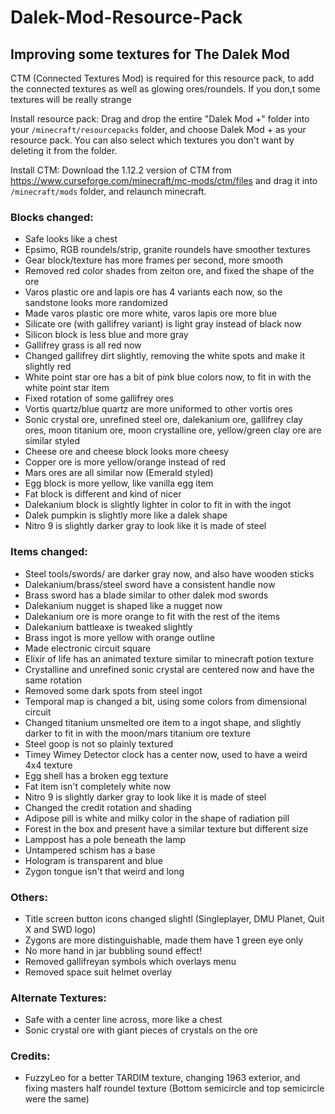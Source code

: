 # Dalek-Mod-Resource-Pack

## Improving some textures for The Dalek Mod

CTM (Connected Textures Mod) is required for this resource pack, to add the connected textures as well as glowing ores/roundels. If you don,t some textures will be really strange

Install resource pack: Drag and drop the entire "Dalek Mod +" folder into your `/minecraft/resourcepacks` folder, and choose Dalek Mod + as your resource pack. You can also select which textures you don't want by deleting it from the folder. 

Install CTM: Download the 1.12.2 version of CTM from https://www.curseforge.com/minecraft/mc-mods/ctm/files and drag it into `/minecraft/mods` folder, and relaunch minecraft. 

### Blocks changed: 
- Safe looks like a chest
- Epsimo, RGB roundels/strip, granite roundels have smoother textures
- Gear block/texture has more frames per second, more smooth
- Removed red color shades from zeiton ore, and fixed the shape of the ore
- Varos plastic ore and lapis ore has 4 variants each now, so the sandstone looks more randomized
- Made varos plastic ore more white, varos lapis ore more blue
- Silicate ore (with gallifrey variant) is light gray instead of black now
- Silicon block is less blue and more gray
- Gallifrey grass is all red now
- Changed gallifrey dirt slightly, removing the white spots and make it slightly red
- White point star ore has a bit of pink blue colors now, to fit in with the white point star item
- Fixed rotation of some gallifrey ores
- Vortis quartz/blue quartz are more uniformed to other vortis ores
- Sonic crystal ore, unrefined steel ore, dalekanium ore, gallifrey clay ores, moon titanium ore, moon crystalline ore, yellow/green clay ore are similar styled
- Cheese ore and cheese block looks more cheesy
- Copper ore is more yellow/orange instead of red
- Mars ores are all similar now (Emerald styled)
- Egg block is more yellow, like vanilla egg item
- Fat block is different and kind of nicer
- Dalekanium block is slightly lighter in color to fit in with the ingot
- Dalek pumpkin is slightly more like a dalek shape
- Nitro 9 is slightly darker gray to look like it is made of steel

### Items changed: 
- Steel tools/swords/ are darker gray now, and also have wooden sticks
- Dalekanium/brass/steel sword have a consistent handle now
- Brass sword has a blade similar to other dalek mod swords
- Dalekanium nugget is shaped like a nugget now
- Dalekanium ore is more orange to fit with the rest of the items
- Dalekanium battleaxe is tweaked slightly
- Brass ingot is more yellow with orange outline
- Made electronic circuit square
- Elixir of life has an animated texture similar to minecraft potion texture
- Crystalline and unrefined sonic crystal are centered now and have the same rotation
- Removed some dark spots from steel ingot
- Temporal map is changed a bit, using some colors from dimensional circuit
- Changed titanium unsmelted ore item to a ingot shape, and slightly darker to fit in with the moon/mars titanium ore texture
- Steel goop is not so plainly textured
- Timey Wimey Detector clock has a center now, used to have a weird 4x4 texture
- Egg shell has a broken egg texture
- Fat item isn't completely white now
- Nitro 9 is slightly darker gray to look like it is made of steel
- Changed the credit rotation and shading
- Adipose pill is white and milky color in the shape of radiation pill
- Forest in the box and present have a similar texture but different size
- Lamppost has a pole beneath the lamp
- Untampered schism has a base
- Hologram is transparent and blue
- Zygon tongue isn't that weird and long

### Others:
- Title screen button icons changed slightl (Singleplayer, DMU Planet, Quit X and SWD logo)
- Zygons are more distinguishable, made them have 1 green eye only
- No more hand in jar bubbling sound effect!
- Removed gallifreyan symbols which overlays menu
- Removed space suit helmet overlay

### Alternate Textures: 
- Safe with a center line across, more like a chest
- Sonic crystal ore with giant pieces of crystals on the ore

### Credits:
- FuzzyLeo for a better TARDIM texture, changing 1963 exterior, and fixing masters half roundel texture (Bottom semicircle and top semicircle were the same)